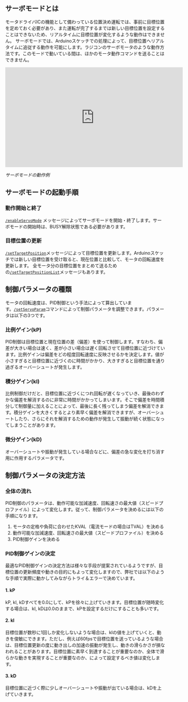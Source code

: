 ## サーボモードとは
モータドライバICの機能として備わっている位置決め運転では、事前に目標位置を定めておく必要があり、また運転が完了するまでは新しい目標位置を設定することはできないため、リアルタイムに目標位置が変化するような動作はできません。
サーボモードでは、Arduinoスケッチでの処理によって、目標位置へリアルタイムに追従する動作を可能にします。ラジコンのサーボモータのような動作方法です。このモードで動いている間は、ほかのモータ動作コマンドを送ることはできません。


<div class="embed-video">
<iframe width="560" height="315" src="https://www.youtube.com/embed/1dd_bBqWpMQ" frameborder="0" allow="accelerometer; autoplay; clipboard-write; encrypted-media; gyroscope; picture-in-picture" allowfullscreen></iframe>
</div>

*サーボモードの動作例*

## サーボモードの起動手順
### 動作開始と終了
[`/enableServoMode`](https://ponoor.com/docs/step-series/osc-command-reference/servo-mode/#enableservomode_intmotorid_boolenable) メッセージによってサーボモードを開始・終了します。サーボモードの開始時は、BUSY解除状態である必要があります。
### 目標位置の更新
[`/setTargetPosition`](https://ponoor.com/docs/step-series/osc-command-reference/servo-mode/#settargetposition_intmotorid_intposition)メッセージによって目標位置を更新します。Arduinoスケッチでは新しい目標位置を受け取ると、現在位置と比較して、モータの回転速度を更新します。
全モータ分の目標位置をまとめて送るための[`/setTargetPositionList`](https://ponoor.com/docs/step-series/osc-command-reference/servo-mode/#settargetpositionlist_intposition1_intposition2_intposition3_intposition4)メッセージもあります。

## 制御パラメータの種類
モータの回転速度は、PID制御という手法によって算出しています。[`/setServoParam`](https://ponoor.com/docs/step-series/osc-command-reference/servo-mode/#setservoparam_intmotorid_floatkp_floatki_floatkd)コマンドによって制御パラメータを調整できます。パラメータは以下の3つです。

### 比例ゲイン(kP)
PID制御は目標位置と現在位置の差（偏差）を使って制御します。すなわち、偏差が大きい場合は速く、差が小さい場合は遅く回転させて目標位置に近づけています。比例ゲインは偏差をどの程度回転速度に反映させるかを決定します。値が小さすぎると目標位置に近づくのに時間がかかり、大きすぎると目標位置を通り過ぎるオーバーシュートが発生します。

### 積分ゲイン(kI)
比例制御だけだと、目標位置に近づくにつれ回転が遅くなっていき、最後のわずかな偏差を解消するのに非常に時間がかかってしまいます。そこで偏差を時間積分して制御量に加えることによって、最後に長く残ってしまう偏差を解消できます。積分ゲインを大きくするとより素早く偏差を解消できますが、オーバーシュートしたり、さらにそれを解消するための動作が発生して振動が続く状態になってしまうことがあります。

### 微分ゲイン(kD)
オーバーシュートや振動が発生している場合などに、偏差の急な変化を打ち消す用に作用するパラメータです。

## 制御パラメータの決定方法
### 全体の流れ
PID制御のパラメータは、動作可能な加減速度、回転速さの最大値（スピードプロファイル）によって変化します。従って、制御パラメータを決めるには以下の手順になります。

1. モータの定格や負荷に合わせたKVAL（電流モードの場合はTVAL）を決める
2. 動作可能な加減速度、回転速さの最大値（スピードプロファイル）を決める
3. PID制御ゲインを決める

### PID制御ゲインの決定
最適なPID制御ゲインの決定方法は様々な手段が提案されているようですが、目標位置の更新頻度や動きの目的にもよって変化しますので、弊社では以下のような手順で実際に動かしてみながらトライ＆エラーで決めています。

#### 1. kP
kP, kI, kDすべてを0.0にして、kPを徐々に上げていきます。目標位置が随時変化する場合は、kI, kDは0.0のままで、kPを設定するだけにすることも多いです。

#### 2. kI
目標位置が数秒に1回しか変化しないような場合は、kIの値を上げていくと、動きを俊敏にできます。ただし、例えば60fpsで目標位置を送っているような場合は、目標位置更新の度に動き出しの加速の振動が発生し、動きの滑らかさが損なわれることがあります。目標位置に素早く到達することが重要なのか、全体で滑らかな動きを実現することが重要なのか、によって設定するべき値は変化します。

#### 3. kD
目標位置に近づく際に少しオーバーシュートや振動が出ている場合は、kDを上げていきます。




